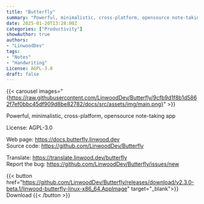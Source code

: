```yaml
---
title: "Butterfly"
summary: "Powerful, minimalistic, cross-platform, opensource note-taking app"
date: 2025-01-20T13:28:00Z
categories: ["Productivity"]
showAuthor: true
authors:
- "LinwoodDev"
tags: 
- "Notes"
- "Handwriting"
License: AGPL-3.0
draft: false
---
```


{{< carousel images="{https://raw.githubusercontent.com/LinwoodDev/Butterfly/9cfb9d1f8b1d5862f7ef0bbc45df909d8be82782/docs/src/assets/img/main.png}" >}}

Powerful, minimalistic, cross-platform, opensource note-taking app

License: AGPL-3.0

Web page: <https://docs.butterfly.linwood.dev>  
Source code: <https://github.com/LinwoodDev/Butterfly>

Translate: <https://translate.linwood.dev/butterfly>  
Report the bug: <https://github.com/LinwoodDev/Butterfly/issues/new>  

{{< button href="https://github.com/LinwoodDev/Butterfly/releases/download/v2.3.0-beta.1/linwood-butterfly-linux-x86_64.AppImage" target="_blank">}}
Download
{{< /button >}}